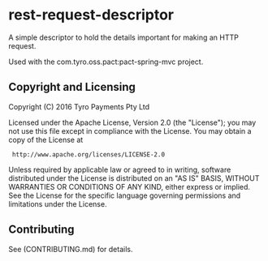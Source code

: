 # rest-request-descriptor

A simple descriptor to hold the details important for making an HTTP request.

Used with the com.tyro.oss.pact:pact-spring-mvc project.

## Copyright and Licensing

Copyright (C) 2016 Tyro Payments Pty Ltd

Licensed under the Apache License, Version 2.0 (the "License");
you may not use this file except in compliance with the License.
You may obtain a copy of the License at

     http://www.apache.org/licenses/LICENSE-2.0

Unless required by applicable law or agreed to in writing, software
distributed under the License is distributed on an "AS IS" BASIS,
WITHOUT WARRANTIES OR CONDITIONS OF ANY KIND, either express or implied.
See the License for the specific language governing permissions and
limitations under the License.

## Contributing

See (CONTRIBUTING.md) for details.

